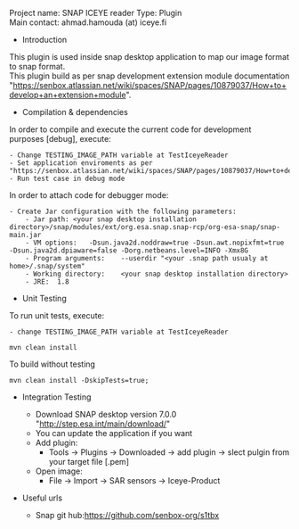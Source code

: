 Project name: SNAP ICEYE reader
Type: Plugin  
Main contact: ahmad.hamouda (at) iceye.fi  

* Introduction

This plugin is used inside snap desktop application to map our image format to snap format.  
This plugin build as per snap development extension module documentation "https://senbox.atlassian.net/wiki/spaces/SNAP/pages/10879037/How+to+develop+an+extension+module".

* Compilation & dependencies

In order to compile and execute the current code for development  
purposes [debug], execute:

    - Change TESTING_IMAGE_PATH variable at TestIceyeReader
    - Set application enviroments as per "https://senbox.atlassian.net/wiki/spaces/SNAP/pages/10879037/How+to+develop+an+extension+module"
    - Run test case in debug mode

In order to attach code for debugger mode:

    - Create Jar configuration with the following parameters: 
        - Jar path:	<your snap desktop installation directory>/snap/modules/ext/org.esa.snap.snap-rcp/org-esa-snap/snap-main.jar
        - VM options:	-Dsun.java2d.noddraw=true -Dsun.awt.nopixfmt=true -Dsun.java2d.dpiaware=false -Dorg.netbeans.level=INFO -Xmx8G
        - Program arguments:	--userdir "<your .snap path usualy at home>/.snap/system"
        - Working directory:	<your snap desktop installation directory>
        - JRE:	1.8

* Unit Testing

To run unit tests, execute:

    - change TESTING_IMAGE_PATH variable at TestIceyeReader

    mvn clean install

To build without testing

    mvn clean install -DskipTests=true;
    
* Integration Testing

    - Download SNAP desktop version 7.0.0 "http://step.esa.int/main/download/"
    - You can update the application if you want
    - Add plugin:
        - Tools -> Plugins -> Downloaded -> add plugin -> slect pulgin from your target file [.pem]
    - Open image:
        - File -> Import -> SAR sensors -> Iceye-Product
        
        
* Useful urls
    - Snap git hub:https://github.com/senbox-org/s1tbx

